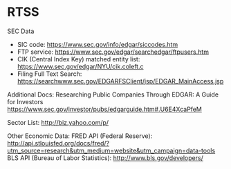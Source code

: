 RTSS
====

SEC Data
- SIC code: https://www.sec.gov/info/edgar/siccodes.htm
- FTP service: https://www.sec.gov/edgar/searchedgar/ftpusers.htm
- CIK (Central Index Key) matched entity list: https://www.sec.gov/edgar/NYU/cik.coleft.c
- Filing Full Text Search: https://searchwww.sec.gov/EDGARFSClient/jsp/EDGAR_MainAccess.jsp

Additional Docs: 
Researching Public Companies Through EDGAR: A Guide for Investors https://www.sec.gov/investor/pubs/edgarguide.htm#.U6E4XcaPfeM







Sector List:
http://biz.yahoo.com/p/



Other Economic Data:
FRED API (Federal Reserve): http://api.stlouisfed.org/docs/fred/?utm_source=research&utm_medium=website&utm_campaign=data-tools
BLS API (Bureau of Labor Statistics): http://www.bls.gov/developers/
